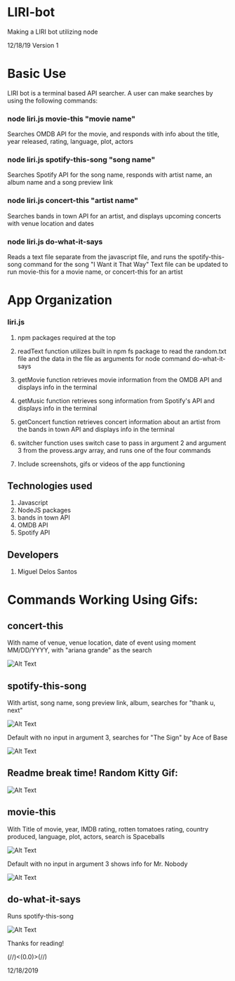 # LIRI-bot
Making a LIRI bot utilizing node

12/18/19
Version 1

# Basic Use
LIRI bot is a terminal based API searcher. A user can make searches by using the following commands:

### node liri.js movie-this "movie name"
Searches OMDB API for the movie, and responds with info about the title, year released, rating, language, plot, actors

### node liri.js spotify-this-song "song name"
Searches Spotify API for the song name, responds with artist name, an album name and a song preview link

### node liri.js concert-this "artist name"
Searches bands in town API for an artist, and displays upcoming concerts with venue location and dates

### node liri.js do-what-it-says
Reads a text file separate from the javascript file, and runs the spotify-this-song command for the song "I Want it That Way"
Text file can be updated to run movie-this for a movie name, or concert-this for an artist

# App Organization
### liri.js
1. npm packages required at the top
2. readText function utilizes built in npm fs package to read the random.txt file and the data in the file as arguments for node command do-what-it-says
3. getMovie function retrieves movie information from the OMDB API and displays info in the terminal
4. getMusic function retrieves song information from Spotify's API and displays info in the terminal
5. getConcert function retrieves concert information about an artist from the bands in town API and displays info in the terminal
6. switcher function uses switch case to pass in argument 2 and argument 3 from the provess.argv array, and runs one of the four commands

4. Include screenshots, gifs or videos of the app functioning

## Technologies used
1. Javascript
2. NodeJS packages
3. bands in town API
4. OMDB API
5. Spotify API

## Developers
1. Miguel Delos Santos


# Commands Working Using Gifs:

## concert-this
With name of venue, venue location, date of event using moment MM/DD/YYYY, with "ariana grande" as the search

![Alt Text](https://gyazo.com/8729ba02b5f6e83408b5a04b054b16b3.gif)

## spotify-this-song
With artist, song name, song preview link, album, searches for "thank u, next"

![Alt Text](https://gyazo.com/775e902cf902c5c9c5e22a37efbc8ca5.gif)

Default with no input in argument 3, searches for "The Sign" by Ace of Base

![Alt Text](https://gyazo.com/7a5a9dccbcd6b1521ab818992d66689f.gif)

## Readme break time! Random Kitty Gif:

![Alt Text](https://media.giphy.com/media/vFKqnCdLPNOKc/giphy.gif)

## movie-this
With Title of movie, year, IMDB rating, rotten tomatoes rating, country produced, language, plot, actors, search is Spaceballs

![Alt Text](https://gyazo.com/5bb7b1886e7ae2b902ea4983746e0769.gif)

Default with no input in argument 3 shows info for Mr. Nobody

![Alt Text](https://gyazo.com/a269e273e00539dbde933a0f4327d001.gif)

## do-what-it-says
Runs spotify-this-song

![Alt Text](https://gyazo.com/8e90642bc4dec6d84a70ce65c7f15df1.gif)

Thanks for reading!

(//)<(0.0)>(//)

12/18/2019